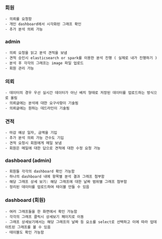 ### 회원
	- 의뢰를 요청함
	- 개인 dashboard에서 시각화된 그래프 확인
	- 추가 분석 의뢰 가능

### admin
	- 의뢰 요청을 읽고 분석 견적을 보냄
	- 견적 승인시 elasticsearch or spark를 이용한 분석 진행 ( 실제로 내가 진행하기 )
	- 분석 후 각각의 그래프는 image 파일 업로드
	- 회원 관리 가능

### 의뢰
	- 데이터의 경우 우선 실시간 데이터가 아닌 배치 형태로 저장된 데이터를 업로드하는 방식으로 올림
	- 의뢰글에는 분석에 대한 요구사항이 기술됨
	- 의뢰글에는 원하는 데드라인이 기술됨
	
### 견적
	- 마감 예상 일자, 금액을 기입
	- 추가 분석 의뢰 가능 건수도 기입
	- 견적 요청시 회원에게 메일 보냄
	- 회원은 메일에 대한 답으로 견적에 대한 수정 요청 가능

### dashboard (admin)
	- 회원들 각각의 dashboard 확인 가능함
	- 하나의 dashboard 내에 항목별 분석 결과 그래프 첨부함
	- 해당 그래프 상세 보기: 해당 그래프에 대한 날짜 범위별 그래프 첨부함
	- 정리된 데이터를 업로드하여 테이블 만들 수 있음

### dashboard (회원)
	- 여러 그래프들을 한 화면에서 확인 가능함
	- 각각의 그래프 클릭시 상세보기 페이지로 이동
	- 그래프 상세보기에서는 해당 그래프의 날짜 등 요소를 select로 선택하고 이에 따라 업데이트된 그래프를 볼 수 있음
	- 테이블도 확인 가능함
